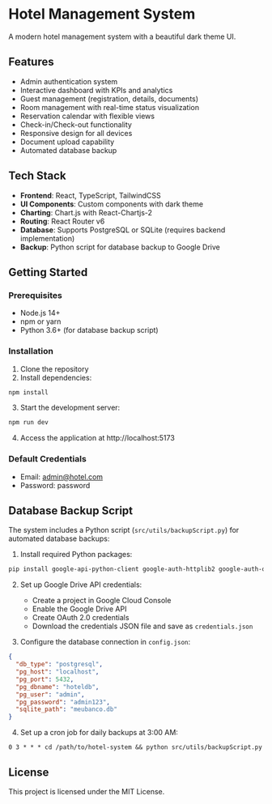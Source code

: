 # Hotel Management System

A modern hotel management system with a beautiful dark theme UI.

## Features

- Admin authentication system
- Interactive dashboard with KPIs and analytics
- Guest management (registration, details, documents)
- Room management with real-time status visualization
- Reservation calendar with flexible views
- Check-in/Check-out functionality
- Responsive design for all devices
- Document upload capability
- Automated database backup

## Tech Stack

- **Frontend**: React, TypeScript, TailwindCSS
- **UI Components**: Custom components with dark theme
- **Charting**: Chart.js with React-Chartjs-2
- **Routing**: React Router v6
- **Database**: Supports PostgreSQL or SQLite (requires backend implementation)
- **Backup**: Python script for database backup to Google Drive

## Getting Started

### Prerequisites

- Node.js 14+
- npm or yarn
- Python 3.6+ (for database backup script)

### Installation

1. Clone the repository
2. Install dependencies:

```bash
npm install
```

3. Start the development server:

```bash
npm run dev
```

4. Access the application at http://localhost:5173

### Default Credentials

- Email: admin@hotel.com
- Password: password

## Database Backup Script

The system includes a Python script (`src/utils/backupScript.py`) for automated database backups:

1. Install required Python packages:

```bash
pip install google-api-python-client google-auth-httplib2 google-auth-oauthlib
```

2. Set up Google Drive API credentials:
   - Create a project in Google Cloud Console
   - Enable the Google Drive API
   - Create OAuth 2.0 credentials
   - Download the credentials JSON file and save as `credentials.json`

3. Configure the database connection in `config.json`:

```json
{
  "db_type": "postgresql", 
  "pg_host": "localhost",
  "pg_port": 5432,
  "pg_dbname": "hoteldb",
  "pg_user": "admin",
  "pg_password": "admin123",
  "sqlite_path": "meubanco.db"
}
```

4. Set up a cron job for daily backups at 3:00 AM:

```
0 3 * * * cd /path/to/hotel-system && python src/utils/backupScript.py
```

## License

This project is licensed under the MIT License.